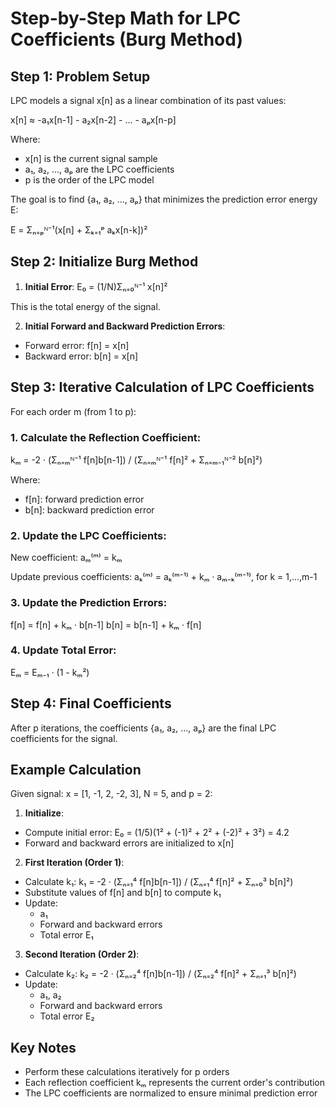# Step-by-Step Math for LPC Coefficients (Burg Method)

## Step 1: Problem Setup

LPC models a signal x[n] as a linear combination of its past values:

x[n] ≈ -a₁x[n-1] - a₂x[n-2] - ... - aₚx[n-p]

Where:
- x[n] is the current signal sample
- a₁, a₂, ..., aₚ are the LPC coefficients 
- p is the order of the LPC model

The goal is to find {a₁, a₂, ..., aₚ} that minimizes the prediction error energy E:

E = Σₙ₌ₚᴺ⁻¹(x[n] + Σₖ₌₁ᵖ aₖx[n-k])²

## Step 2: Initialize Burg Method

1. **Initial Error**:
  E₀ = (1/N)Σₙ₌₀ᴺ⁻¹ x[n]²

  This is the total energy of the signal.

2. **Initial Forward and Backward Prediction Errors**:
  - Forward error: f[n] = x[n]
  - Backward error: b[n] = x[n]

## Step 3: Iterative Calculation of LPC Coefficients

For each order m (from 1 to p):

### 1. Calculate the Reflection Coefficient:
kₘ = -2 · (Σₙ₌ₘᴺ⁻¹ f[n]b[n-1]) / (Σₙ₌ₘᴺ⁻¹ f[n]² + Σₙ₌ₘ₋₁ᴺ⁻² b[n]²)

Where:
- f[n]: forward prediction error
- b[n]: backward prediction error

### 2. Update the LPC Coefficients:
New coefficient:
aₘ⁽ᵐ⁾ = kₘ

Update previous coefficients:
aₖ⁽ᵐ⁾ = aₖ⁽ᵐ⁻¹⁾ + kₘ · aₘ₋ₖ⁽ᵐ⁻¹⁾, for k = 1,...,m-1

### 3. Update the Prediction Errors:
f[n] = f[n] + kₘ · b[n-1]
b[n] = b[n-1] + kₘ · f[n]

### 4. Update Total Error:
Eₘ = Eₘ₋₁ · (1 - kₘ²)

## Step 4: Final Coefficients

After p iterations, the coefficients {a₁, a₂, ..., aₚ} are the final LPC coefficients for the signal.

## Example Calculation

Given signal: x = [1, -1, 2, -2, 3], N = 5, and p = 2:

1. **Initialize**:
  - Compute initial error:
    E₀ = (1/5)(1² + (-1)² + 2² + (-2)² + 3²) = 4.2
  - Forward and backward errors are initialized to x[n]

2. **First Iteration (Order 1)**:
  - Calculate k₁:
    k₁ = -2 · (Σₙ₌₁⁴ f[n]b[n-1]) / (Σₙ₌₁⁴ f[n]² + Σₙ₌₀³ b[n]²)
  - Substitute values of f[n] and b[n] to compute k₁
  - Update:
    - a₁
    - Forward and backward errors
    - Total error E₁

3. **Second Iteration (Order 2)**:
  - Calculate k₂:
    k₂ = -2 · (Σₙ₌₂⁴ f[n]b[n-1]) / (Σₙ₌₂⁴ f[n]² + Σₙ₌₁³ b[n]²)
  - Update:
    - a₁, a₂
    - Forward and backward errors
    - Total error E₂

## Key Notes
- Perform these calculations iteratively for p orders
- Each reflection coefficient kₘ represents the current order's contribution
- The LPC coefficients are normalized to ensure minimal prediction error